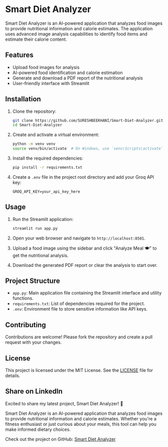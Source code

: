 # Smart Diet Analyzer

Smart Diet Analyzer is an AI-powered application that analyzes food images to provide nutritional information and calorie estimates. The application uses advanced image analysis capabilities to identify food items and estimate their calorie content.

## Features

- Upload food images for analysis
- AI-powered food identification and calorie estimation
- Generate and download a PDF report of the nutritional analysis
- User-friendly interface with Streamlit

## Installation

1. Clone the repository:
    ```sh
    git clone https://github.com/SURESHBEEKHANI/Smart-Diet-Analyzer.git
    cd Smart-Diet-Analyzer
    ```

2. Create and activate a virtual environment:
    ```sh
    python -m venv venv
    source venv/bin/activate  # On Windows, use `venv\Scripts\activate`
    ```

3. Install the required dependencies:
    ```sh
    pip install -r requirements.txt
    ```

4. Create a `.env` file in the project root directory and add your Groq API key:
    ```env
    GROQ_API_KEY=your_api_key_here
    ```

## Usage

1. Run the Streamlit application:
    ```sh
    streamlit run app.py
    ```

2. Open your web browser and navigate to `http://localhost:8501`.

3. Upload a food image using the sidebar and click "Analyze Meal 🍽️" to get the nutritional analysis.

4. Download the generated PDF report or clear the analysis to start over.

## Project Structure

- `app.py`: Main application file containing the Streamlit interface and utility functions.
- `requirements.txt`: List of dependencies required for the project.
- `.env`: Environment file to store sensitive information like API keys.

## Contributing

Contributions are welcome! Please fork the repository and create a pull request with your changes.

## License

This project is licensed under the MIT License. See the [LICENSE](LICENSE) file for details.

## Share on LinkedIn

Excited to share my latest project, Smart Diet Analyzer! 🎉

Smart Diet Analyzer is an AI-powered application that analyzes food images to provide nutritional information and calorie estimates. Whether you're a fitness enthusiast or just curious about your meals, this tool can help you make informed dietary choices.

Check out the project on GitHub: [Smart Diet Analyzer](https://github.com/SURESHBEEKHANI/Smart-Diet-Analyzer)
